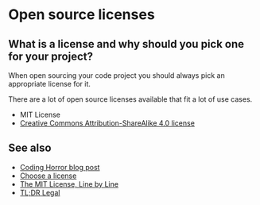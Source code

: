 # Open source licenses

## What is a license and why should you pick one for your project?

When open sourcing your code project you should always pick an appropriate license
for it.

There are a lot of open source licenses available that fit a lot of use cases.

* MIT License
* [Creative Commons Attribution-ShareAlike 4.0 license](https://creativecommons.org/licenses/by-sa/4.0/legalcode)

## See also

* [Coding Horror blog post](http://blog.codinghorror.com/pick-a-license-any-license/)
* [Choose a license](http://choosealicense.com/)
* [The MIT License, Line by Line](https://writing.kemitchell.com/2016/09/21/MIT-License-Line-by-Line.html)
* [TL;DR Legal](https://tldrlegal.com/)
